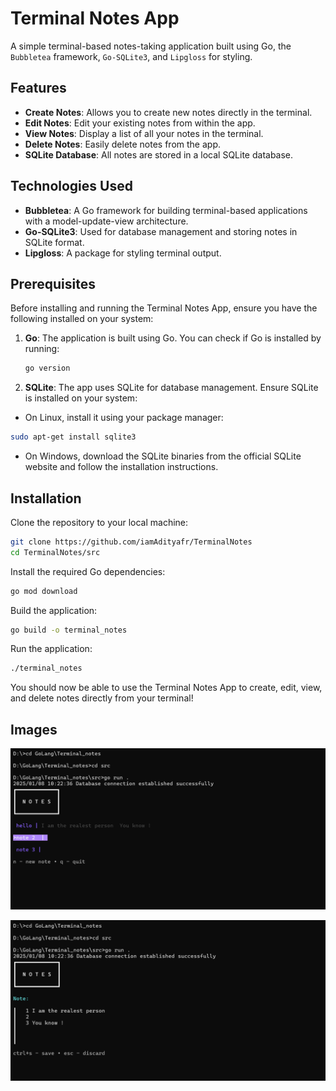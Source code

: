 # Terminal Notes App

A simple terminal-based notes-taking application built using Go, the `Bubbletea` framework, `Go-SQLite3`, and `Lipgloss` for styling.

## Features

- **Create Notes**: Allows you to create new notes directly in the terminal.
- **Edit Notes**: Edit your existing notes from within the app.
- **View Notes**: Display a list of all your notes in the terminal.
- **Delete Notes**: Easily delete notes from the app.
- **SQLite Database**: All notes are stored in a local SQLite database.

## Technologies Used

- **Bubbletea**: A Go framework for building terminal-based applications with a model-update-view architecture.
- **Go-SQLite3**: Used for database management and storing notes in SQLite format.
- **Lipgloss**: A package for styling terminal output.

## Prerequisites

Before installing and running the Terminal Notes App, ensure you have the following installed on your system:

1. **Go**: The application is built using Go. You can check if Go is installed by running:
   ```bash
   go version
2. **SQLite**: The app uses SQLite for database management. Ensure SQLite is installed on your system:
* On Linux, install it using your package manager:

```bash
sudo apt-get install sqlite3
```
* On Windows, download the SQLite binaries from the official SQLite website and follow the installation instructions.

## Installation
Clone the repository to your local machine:

```bash
git clone https://github.com/iamAdityafr/TerminalNotes
cd TerminalNotes/src
```
Install the required Go dependencies:

```bash
go mod download
```

Build the application:

```bash
go build -o terminal_notes
```
Run the application:

```bash
./terminal_notes
```

You should now be able to use the Terminal Notes App to create, edit, view, and delete notes directly from your terminal!

## Images

![Terminal notes1](https://github.com/iamAdityafr/TerminalNotes/blob/main/ig1.png?raw=true)

![Terminal notes2](https://github.com/iamAdityafr/TerminalNotes/blob/main/ig2.png?raw=true)

